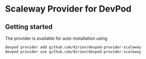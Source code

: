 # Scaleway Provider for DevPod

## Getting started

The provider is available for auto-installation using

```sh
devpod provider add github.com/dirien/devpod-provider-scaleway
devpod provider use github.com/dirien/devpod-provider-scaleway
```
